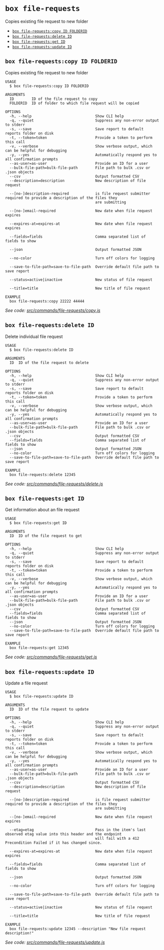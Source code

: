 `box file-requests`
===================

Copies existing file request to new folder

* [`box file-requests:copy ID FOLDERID`](#box-file-requestscopy-id-folderid)
* [`box file-requests:delete ID`](#box-file-requestsdelete-id)
* [`box file-requests:get ID`](#box-file-requestsget-id)
* [`box file-requests:update ID`](#box-file-requestsupdate-id)

## `box file-requests:copy ID FOLDERID`

Copies existing file request to new folder

```
USAGE
  $ box file-requests:copy ID FOLDERID

ARGUMENTS
  ID        ID of the file request to copy
  FOLDERID  ID of folder to which file request will be copied

OPTIONS
  -h, --help                             Show CLI help
  -q, --quiet                            Suppress any non-error output to stderr
  -s, --save                             Save report to default reports folder on disk
  -t, --token=token                      Provide a token to perform this call
  -v, --verbose                          Show verbose output, which can be helpful for debugging
  -y, --yes                              Automatically respond yes to all confirmation prompts
  --as-user=as-user                      Provide an ID for a user
  --bulk-file-path=bulk-file-path        File path to bulk .csv or .json objects
  --csv                                  Output formatted CSV
  --description=description              New description of file request

  --[no-]description-required            is file request submitter required to provide a description of the files they
                                         are submitting

  --[no-]email-required                  New date when file request expires

  --expires-at=expires-at                New date when file request expires

  --fields=fields                        Comma separated list of fields to show

  --json                                 Output formatted JSON

  --no-color                             Turn off colors for logging

  --save-to-file-path=save-to-file-path  Override default file path to save report

  --status=active|inactive               New status of file request

  --title=title                          New title of file request

EXAMPLE
  box file-requests:copy 22222 44444
```

_See code: [src/commands/file-requests/copy.js](https://github.com/box/boxcli/blob/v3.4.0/src/commands/file-requests/copy.js)_

## `box file-requests:delete ID`

Delete individual file request

```
USAGE
  $ box file-requests:delete ID

ARGUMENTS
  ID  ID of the file request to delete

OPTIONS
  -h, --help                             Show CLI help
  -q, --quiet                            Suppress any non-error output to stderr
  -s, --save                             Save report to default reports folder on disk
  -t, --token=token                      Provide a token to perform this call
  -v, --verbose                          Show verbose output, which can be helpful for debugging
  -y, --yes                              Automatically respond yes to all confirmation prompts
  --as-user=as-user                      Provide an ID for a user
  --bulk-file-path=bulk-file-path        File path to bulk .csv or .json objects
  --csv                                  Output formatted CSV
  --fields=fields                        Comma separated list of fields to show
  --json                                 Output formatted JSON
  --no-color                             Turn off colors for logging
  --save-to-file-path=save-to-file-path  Override default file path to save report

EXAMPLE
  box file-requests:delete 12345
```

_See code: [src/commands/file-requests/delete.js](https://github.com/box/boxcli/blob/v3.4.0/src/commands/file-requests/delete.js)_

## `box file-requests:get ID`

Get information about an file request

```
USAGE
  $ box file-requests:get ID

ARGUMENTS
  ID  ID of the file request to get

OPTIONS
  -h, --help                             Show CLI help
  -q, --quiet                            Suppress any non-error output to stderr
  -s, --save                             Save report to default reports folder on disk
  -t, --token=token                      Provide a token to perform this call
  -v, --verbose                          Show verbose output, which can be helpful for debugging
  -y, --yes                              Automatically respond yes to all confirmation prompts
  --as-user=as-user                      Provide an ID for a user
  --bulk-file-path=bulk-file-path        File path to bulk .csv or .json objects
  --csv                                  Output formatted CSV
  --fields=fields                        Comma separated list of fields to show
  --json                                 Output formatted JSON
  --no-color                             Turn off colors for logging
  --save-to-file-path=save-to-file-path  Override default file path to save report

EXAMPLE
  box file-requests:get 12345
```

_See code: [src/commands/file-requests/get.js](https://github.com/box/boxcli/blob/v3.4.0/src/commands/file-requests/get.js)_

## `box file-requests:update ID`

Update a file request

```
USAGE
  $ box file-requests:update ID

ARGUMENTS
  ID  ID of the file request to update

OPTIONS
  -h, --help                             Show CLI help
  -q, --quiet                            Suppress any non-error output to stderr
  -s, --save                             Save report to default reports folder on disk
  -t, --token=token                      Provide a token to perform this call
  -v, --verbose                          Show verbose output, which can be helpful for debugging
  -y, --yes                              Automatically respond yes to all confirmation prompts
  --as-user=as-user                      Provide an ID for a user
  --bulk-file-path=bulk-file-path        File path to bulk .csv or .json objects
  --csv                                  Output formatted CSV
  --description=description              New description of file request

  --[no-]description-required            is file request submitter required to provide a description of the files they
                                         are submitting

  --[no-]email-required                  New date when file request expires

  --etag=etag                            Pass in the item's last observed etag value into this header and the endpoint
                                         will fail with a 412 Precondition Failed if it has changed since.

  --expires-at=expires-at                New date when file request expires

  --fields=fields                        Comma separated list of fields to show

  --json                                 Output formatted JSON

  --no-color                             Turn off colors for logging

  --save-to-file-path=save-to-file-path  Override default file path to save report

  --status=active|inactive               New status of file request

  --title=title                          New title of file request

EXAMPLE
  box file-requests:update 12345 --description "New file request description!"
```

_See code: [src/commands/file-requests/update.js](https://github.com/box/boxcli/blob/v3.4.0/src/commands/file-requests/update.js)_
